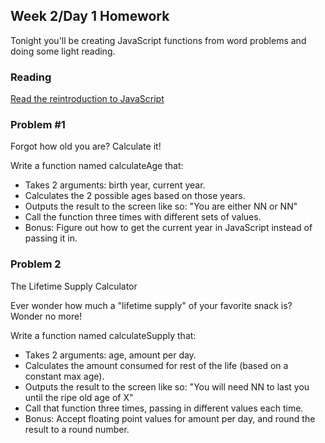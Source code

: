 ## Week 2/Day 1 Homework

Tonight you'll be creating JavaScript functions from word problems and doing some light reading.

### Reading

[Read the reintroduction to JavaScript](https://developer.mozilla.org/en-US/docs/Web/JavaScript/A_re-introduction_to_JavaScript)

### Problem #1

Forgot how old you are? Calculate it!

Write a function named calculateAge that:

- Takes 2 arguments: birth year, current year.
- Calculates the 2 possible ages based on those years.
- Outputs the result to the screen like so: "You are either NN or NN"
- Call the function three times with different sets of values.
- Bonus: Figure out how to get the current year in JavaScript instead of passing it in.


### Problem 2

The Lifetime Supply Calculator

Ever wonder how much a "lifetime supply" of your favorite snack is? Wonder no more!

Write a function named calculateSupply that:

- Takes 2 arguments: age, amount per day.
- Calculates the amount consumed for rest of the life (based on a constant max age).
- Outputs the result to the screen like so: "You will need NN to last you until the ripe old age of X"
- Call that function three times, passing in different values each time.
- Bonus: Accept floating point values for amount per day, and round the result to a round number.
